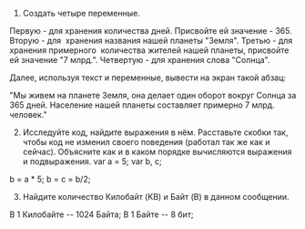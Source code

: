 1. Создать четыре переменные.

Первую - для хранения количества дней. Присвойте ей значение - 365.
Вторую - для  хранения названия нашей планеты "Земля".
Третью - для хранения примерного  количества жителей нашей планеты, присвойте ей значение "7 млрд.".
Четвертую - для хранения слова "Солнца".

Далее, используя текст и переменные, вывести на экран такой абзац:

"Мы живем на планете Земля, она делает один оборот вокруг Солнца за 365 дней. Население нашей планеты составляет примерно 7 млрд. человек."

2. Исследуйте код, найдите выражения в нём. Расставьте скобки так, чтобы код не изменил своего поведения (работал так же как и сейчас). Объясните как и в каком порядке вычисляются выражения и подвыражения.
var a = 5;
var b, c;

b = a * 5;
b = c = b/2;

3. Найдите количество Килобайт (KB) и Байт (B) в данном сообщении.

В 1 Килобайте -- 1024 Байта;
В 1 Байте -- 8 бит;

